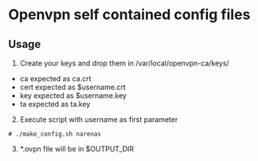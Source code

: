 # Openvpn self contained config files 

## Usage 

1. Create your keys and drop them in /var/local/openvpn-ca/keys/
- ca expected as ca.crt 
- cert expected as $username.crt 
- key expected as $username.key 
- ta expected as ta.key 

2. Execute script with username as first parameter
```console 
# ./make_config.sh narenas
``` 

3. *.ovpn file will be in $OUTPUT_DIR